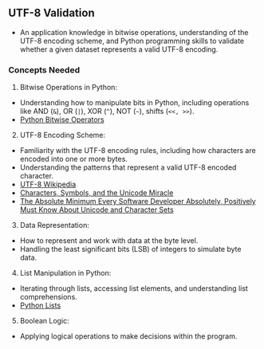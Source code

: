 ## UTF-8 Validation
- An application knowledge in bitwise operations, understanding of the UTF-8 encoding scheme, and Python programming skills to validate whether a given dataset represents a valid UTF-8 encoding.

### Concepts Needed
1. Bitwise Operations in Python:

- Understanding how to manipulate bits in Python, including operations like AND (`&`), OR (`|`), XOR (`^`), NOT (`~`), shifts (`<<, >>`).
- [Python Bitwise Operators](https://wiki.python.org/moin/BitwiseOperators)
2. UTF-8 Encoding Scheme:

- Familiarity with the UTF-8 encoding rules, including how characters are encoded into one or more bytes.
- Understanding the patterns that represent a valid UTF-8 encoded character.
- [UTF-8 Wikipedia](https://en.wikipedia.org/wiki/UTF-8)
- [Characters, Symbols, and the Unicode Miracle](https://www.youtube.com/watch?v=MijmeoH9LT4)
- [The Absolute Minimum Every Software Developer Absolutely, Positively Must Know About Unicode and Character Sets](https://www.joelonsoftware.com/2003/10/08/the-absolute-minimum-every-software-developer-absolutely-positively-must-know-about-unicode-and-character-sets-no-excuses/)
3. Data Representation:

- How to represent and work with data at the byte level.
- Handling the least significant bits (LSB) of integers to simulate byte data.
4. List Manipulation in Python:

- Iterating through lists, accessing list elements, and understanding list comprehensions.
- [Python Lists](https://docs.python.org/3/tutorial/datastructures.html#more-on-lists)
5. Boolean Logic:

- Applying logical operations to make decisions within the program.
